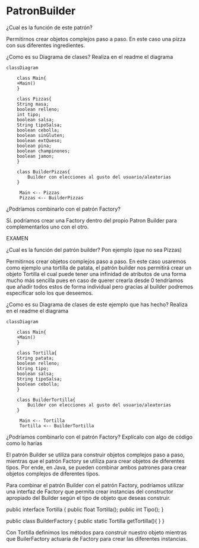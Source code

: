 # PatronBuilder

¿Cual es la función de este patrón?

Permitirnos crear objetos complejos paso a paso.
En este caso una pizza con sus diferentes ingredientes.

¿Como es su Diagrama de clases? Realiza en el readme el diagrama

```mermaid
classDiagram

    class Main{
    +Main()
    }
    
    class Pizzas{
    String masa;
    boolean relleno;
    int tipo;
    boolean salsa;
    String tipoSalsa;
    boolean cebolla;
    boolean sinGluten;
    boolean extQueso;
    boolean pina;
    boolean champinones;
    boolean jamon;
    }
    
    class BuilderPizzas{
        Builder con elecciones al gusto del usuario/aleatorias
    }
      
     Main <-- Pizzas
     Pizzas <-- BuilderPizzas
```

¿Podríamos combinarlo con el patrón Factory?

Sí. podríamos crear una Factory dentro del propio Patron Builder para complementarlos uno con el otro.

EXAMEN

¿Cual es la función del patrón builder? Pon ejemplo (que no sea Pizzas)

Permitirnos crear objetos complejos paso a paso.
En este caso usaremos como ejemplo una tortilla de patata, el patrón builder nos permitirá crear un objeto Tortilla el cual puede tener
una infinidad de atributos de una forma mucho más sencilla pues en caso de querer crearla desde 0 tendríamos que añadir todos estos
de forma individual pero gracias al builder podremos especificar solo los que deseemos.

¿Como es su Diagrama de clases de este ejemplo que has hecho? Realiza en el readme el diagrama

```mermaid
classDiagram

    class Main{
    +Main()
    }
    
    class Tortilla{
    String patata;
    boolean relleno;
    String tipo;
    boolean salsa;
    String tipoSalsa;
    boolean cebolla;
    }
    
    class BuilderTortilla{
        Builder con elecciones al gusto del usuario/aleatorias
    }
      
     Main <-- Tortilla
     Tortilla <-- BuilderTortilla
```



¿Podríamos combinarlo con el patrón Factory? Explícalo con algo de código como lo harías

El patrón Builder se utiliza para construir objetos complejos paso a paso, mientras que el patrón Factory se utiliza para crear objetos de diferentes tipos. Por ende, en Java, se pueden combinar ambos patrones para crear objetos complejos de diferentes tipos.

Para combinar el patrón Builder con el patrón Factory, podríamos utilizar una interfaz de Factory que permita crear instancias del constructor apropiado del Builder según el tipo de objeto que deseas construir.

public interface Tortilla {
    public float Tortilla();
    public int Tipo();
}

public class BuilderFactory {
    public static Tortilla getTortilla(){
    }
}

Con Tortilla definimos los métodos para construír nuestro objeto mientras que BuilerFactory actuaría de Factory para crear las diferentes instancias.
